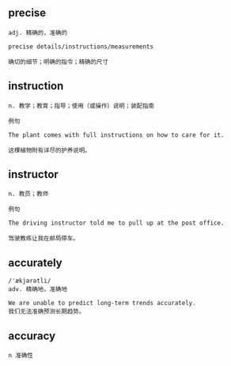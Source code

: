 ## precise
```
adj. 精确的，准确的

precise details/instructions/measurements

确切的细节；明确的指令；精确的尺寸
```
## instruction
```
n. 教学；教育；指导；使用（或操作）说明；装配指南

例句

The plant comes with full instructions on how to care for it.

这棵植物附有详尽的护养说明。
```
## instructor
```
n. 教员；教师

例句

The driving instructor told me to pull up at the post office.

驾驶教练让我在邮局停车。
```

## accurately
```
/ˈækjərətli/
adv. 精确地，准确地

We are unable to predict long-term trends accurately.
我们无法准确预测长期趋势。
```


## accuracy
```
n 准确性
```